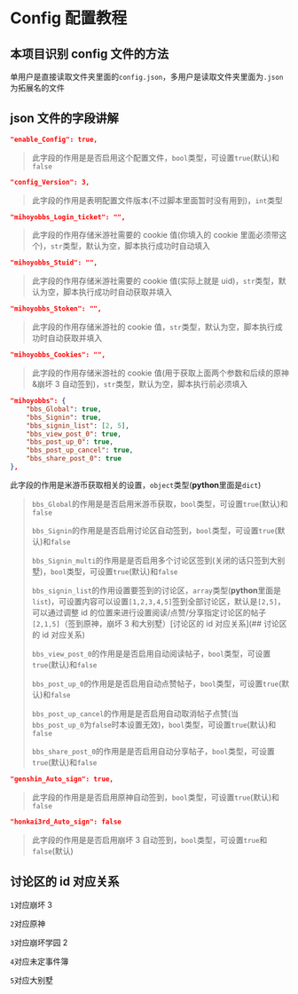 # Config 配置教程

## 本项目识别 config 文件的方法

单用户是直接读取文件夹里面的`config.json`，多用户是读取文件夹里面为`.json`为拓展名的文件

## json 文件的字段讲解

```json
"enable_Config": true,
```

> 此字段的作用是是否启用这个配置文件，`bool`类型，可设置`true`(默认)和`false`

```json
"config_Version": 3,
```

> 此字段的作用是表明配置文件版本(不过脚本里面暂时没有用到)，`int`类型

```json
"mihoyobbs_Login_ticket": "",
```

> 此字段的作用存储米游社需要的 cookie 值(你填入的 cookie 里面必须带这个)，`str`类型，默认为空，脚本执行成功时自动填入

```json
"mihoyobbs_Stuid": "",
```

> 此字段的作用存储米游社需要的 cookie 值(实际上就是 uid)，`str`类型，默认为空，脚本执行成功时自动获取并填入

```json
"mihoyobbs_Stoken": "",
```

> 此字段的作用存储米游社的 cookie 值，`str`类型，默认为空，脚本执行成功时自动获取并填入

```json
"mihoyobbs_Cookies": "",
```

> 此字段的作用存储米游社的 cookie 值(用于获取上面两个参数和后续的原神&崩坏 3 自动签到)，`str`类型，默认为空，脚本执行前必须填入

```json
"mihoyobbs": {
    "bbs_Global": true,
    "bbs_Signin": true,
    "bbs_signin_list": [2, 5],
    "bbs_view_post_0": true,
    "bbs_post_up_0": true,
    "bbs_post_up_cancel": true,
    "bbs_share_post_0": true
},
```

此字段的作用是米游币获取相关的设置，`object`类型(**python**里面是`dict`)

> `bbs_Global`的作用是是否启用米游币获取，`bool`类型，可设置`true`(默认)和`false`
>
> `bbs_Signin`的作用是是否启用讨论区自动签到，`bool`类型，可设置`true`(默认)和`false`
>
> `bbs_Signin_multi`的作用是是否启用多个讨论区签到(关闭的话只签到大别墅)，`bool`类型，可设置`true`(默认)和`false`
>
> `bbs_signin_list`的作用设置要签到的讨论区，`array`类型(**python**里面是`list`)，可设置内容可以设置`[1,2,3,4,5]`签到全部讨论区，默认是`[2,5]`，可以通过调整 id 的位置来进行设置阅读/点赞/分享指定讨论区的帖子`[2,1,5]`（签到原神，崩坏 3 和大别墅）[讨论区的 id 对应关系](## 讨论区的 id 对应关系)
>
> `bbs_view_post_0`的作用是是否启用自动阅读帖子，`bool`类型，可设置`true`(默认)和`false`
>
> `bbs_post_up_0`的作用是是否启用自动点赞帖子，`bool`类型，可设置`true`(默认)和`false`
>
> `bbs_post_up_cancel`的作用是是否启用自动取消帖子点赞(当`bbs_post_up_0`为`false`时本设置无效)，`bool`类型，可设置`true`(默认)和`false`
>
> `bbs_share_post_0`的作用是是否启用自动分享帖子，`bool`类型，可设置`true`(默认)和`false`

```json
"genshin_Auto_sign": true,
```

> 此字段的作用是是否启用原神自动签到，`bool`类型，可设置`true`(默认)和`false`

```json
"honkai3rd_Auto_sign": false
```

> 此字段的作用是是否启用崩坏 3 自动签到，`bool`类型，可设置`true`和`false`(默认)

## 讨论区的 id 对应关系

`1`对应崩坏 3

`2`对应原神

`3`对应崩坏学园 2

`4`对应未定事件簿

`5`对应大别墅
